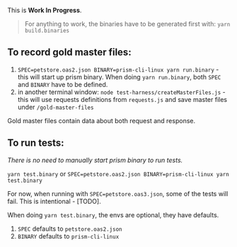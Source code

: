 This is **Work In Progress**.

> For anything to work, the binaries have to be generated first with: `yarn build.binaries`

## To record gold master files:

1. `SPEC=petstore.oas2.json BINARY=prism-cli-linux yarn run.binary` - this will start up prism binary. When doing `yarn run.binary`, both `SPEC` and `BINARY` have to be defined.
2. in another terminal window: `node test-harness/createMasterFiles.js` - this will use requests definitions from `requests.js` and save master files under `/gold-master-files`

Gold master files contain data about both request and response.

##  To run tests:

*There is no need to manually start prism binary to run tests.*

`yarn test.binary`
or
`SPEC=petstore.oas2.json BINARY=prism-cli-linux yarn test.binary`

For now, when running with `SPEC=petstore.oas3.json`, some of the tests will fail. This is intentional - [TODO].

When doing `yarn test.binary`, the envs are optional, they have defaults.

1. `SPEC` defaults to `petstore.oas2.json`
2. `BINARY` defaults to `prism-cli-linux`
